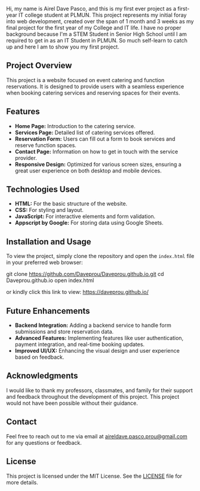 Hi, my name is Airel Dave Pasco, and this is my first ever project as a first-year IT college student at PLMUN. This project represents my initial foray into web development, created over the span of 1 month and 3 weeks as my final project for the first year of my College and IT life.
I have no proper background because I'm a STEM Student in Senior High School until I am required to get in as an IT Student in PLMUN. So much self-learn to catch up and here I am to show you my first project.
## Project Overview

This project is a website focused on event catering and function reservations. It is designed to provide users with a seamless experience when booking catering services and reserving spaces for their events.

## Features

- **Home Page:** Introduction to the catering service.
- **Services Page:** Detailed list of catering services offered.
- **Reservation Form:** Users can fill out a form to book services and reserve function spaces.
- **Contact Page:** Information on how to get in touch with the service provider.
- **Responsive Design:** Optimized for various screen sizes, ensuring a great user experience on both desktop and mobile devices.

## Technologies Used

- **HTML:** For the basic structure of the website.
- **CSS:** For styling and layout.
- **JavaScript:** For interactive elements and form validation.
- **Appscript by Google:** For storing data using Google Sheets.

## Installation and Usage

To view the project, simply clone the repository and open the `index.html` file in your preferred web browser:


git clone https://github.com/Daveprou/Daveprou.github.io.git
cd Daveprou.github.io
open index.html

or kindly click this link to view: https://daveprou.github.io/

## Future Enhancements

- **Backend Integration:** Adding a backend service to handle form submissions and store reservation data.
- **Advanced Features:** Implementing features like user authentication, payment integration, and real-time booking updates.
- **Improved UI/UX:** Enhancing the visual design and user experience based on feedback.

## Acknowledgments

I would like to thank my professors, classmates, and family for their support and feedback throughout the development of this project. This project would not have been possible without their guidance.

## Contact

Feel free to reach out to me via email at aireldave.pasco.prou@gmail.com for any questions or feedback.

## License

This project is licensed under the MIT License. See the [LICENSE](LICENSE) file for more details.

